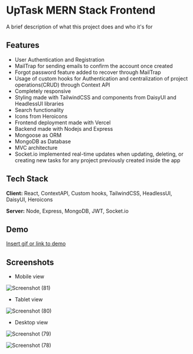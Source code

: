# UpTask MERN Stack Frontend

A brief description of what this project does and who it's for





## Features

- User Authentication and Registration
- MailTrap for sending emails to confirm the account once created
- Forgot password feature added to recover through MailTrap
- Usage of custom hooks for Authentication and centralization of project operations(CRUD) through Context API
- Completely responsive
- Styling made with TailwindCSS and components from DaisyUI and HeadlessUI libraries
- Search functionality
- Icons from Heroicons
- Frontend deployment made with Vercel
- Backend made with Nodejs and Express
- Mongoose as ORM
- MongoDB as Database
- MVC architecture
- Socket.io implemented real-time updates when updating, deleting, or creating new tasks for any project previously created inside the app 


## Tech Stack

**Client:** React, ContextAPI, Custom hooks, TailwindCSS, HeadlessUI, DaisyUI, Heroicons

**Server:** Node, Express, MongoDB, JWT, Socket.io


## Demo

[Insert gif or link to demo](https://up-task-mern-stack-frontend.vercel.app/)


## Screenshots

- Mobile view

![Screenshot (81)](https://github.com/cjgv1809/UpTask-MERN-stack-frontend/assets/57246901/9143a0e4-a7b8-49ef-aa63-2f01122aa7f8)

- Tablet view

![Screenshot (80)](https://github.com/cjgv1809/UpTask-MERN-stack-frontend/assets/57246901/569066ab-bc37-45c5-9c1f-33dafd8eb641)

- Desktop view

![Screenshot (79)](https://github.com/cjgv1809/UpTask-MERN-stack-frontend/assets/57246901/62e7ea3e-e69d-4407-927c-90d36719205a)

![Screenshot (78)](https://github.com/cjgv1809/UpTask-MERN-stack-frontend/assets/57246901/7e1a0ba3-dffc-44f3-a1a6-17988c38e776)
